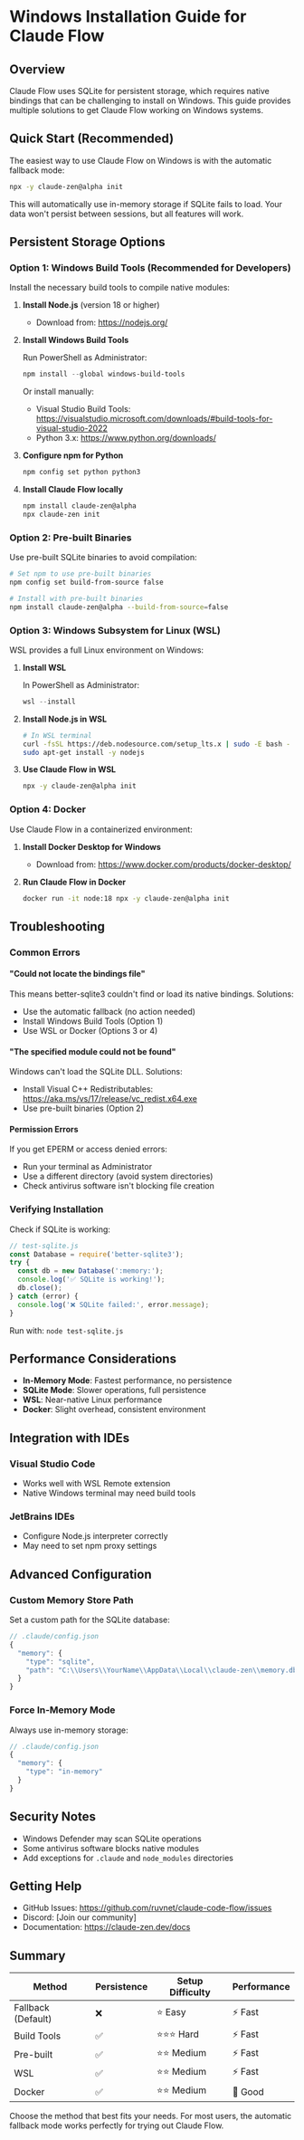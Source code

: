 # Windows Installation Guide for Claude Flow

## Overview

Claude Flow uses SQLite for persistent storage, which requires native bindings that can be challenging to install on Windows. This guide provides multiple solutions to get Claude Flow working on Windows systems.

## Quick Start (Recommended)

The easiest way to use Claude Flow on Windows is with the automatic fallback mode:

```bash
npx -y claude-zen@alpha init
```

This will automatically use in-memory storage if SQLite fails to load. Your data won't persist between sessions, but all features will work.

## Persistent Storage Options

### Option 1: Windows Build Tools (Recommended for Developers)

Install the necessary build tools to compile native modules:

1. **Install Node.js** (version 18 or higher)
   - Download from: https://nodejs.org/

2. **Install Windows Build Tools**
   
   Run PowerShell as Administrator:
   ```powershell
   npm install --global windows-build-tools
   ```
   
   Or install manually:
   - Visual Studio Build Tools: https://visualstudio.microsoft.com/downloads/#build-tools-for-visual-studio-2022
   - Python 3.x: https://www.python.org/downloads/

3. **Configure npm for Python**
   ```bash
   npm config set python python3
   ```

4. **Install Claude Flow locally**
   ```bash
   npm install claude-zen@alpha
   npx claude-zen init
   ```

### Option 2: Pre-built Binaries

Use pre-built SQLite binaries to avoid compilation:

```bash
# Set npm to use pre-built binaries
npm config set build-from-source false

# Install with pre-built binaries
npm install claude-zen@alpha --build-from-source=false
```

### Option 3: Windows Subsystem for Linux (WSL)

WSL provides a full Linux environment on Windows:

1. **Install WSL**
   
   In PowerShell as Administrator:
   ```powershell
   wsl --install
   ```

2. **Install Node.js in WSL**
   ```bash
   # In WSL terminal
   curl -fsSL https://deb.nodesource.com/setup_lts.x | sudo -E bash -
   sudo apt-get install -y nodejs
   ```

3. **Use Claude Flow in WSL**
   ```bash
   npx -y claude-zen@alpha init
   ```

### Option 4: Docker

Use Claude Flow in a containerized environment:

1. **Install Docker Desktop for Windows**
   - Download from: https://www.docker.com/products/docker-desktop/

2. **Run Claude Flow in Docker**
   ```bash
   docker run -it node:18 npx -y claude-zen@alpha init
   ```

## Troubleshooting

### Common Errors

#### "Could not locate the bindings file"
This means better-sqlite3 couldn't find or load its native bindings. Solutions:
- Use the automatic fallback (no action needed)
- Install Windows Build Tools (Option 1)
- Use WSL or Docker (Options 3 or 4)

#### "The specified module could not be found"
Windows can't load the SQLite DLL. Solutions:
- Install Visual C++ Redistributables: https://aka.ms/vs/17/release/vc_redist.x64.exe
- Use pre-built binaries (Option 2)

#### Permission Errors
If you get EPERM or access denied errors:
- Run your terminal as Administrator
- Use a different directory (avoid system directories)
- Check antivirus software isn't blocking file creation

### Verifying Installation

Check if SQLite is working:

```javascript
// test-sqlite.js
const Database = require('better-sqlite3');
try {
  const db = new Database(':memory:');
  console.log('✅ SQLite is working!');
  db.close();
} catch (error) {
  console.log('❌ SQLite failed:', error.message);
}
```

Run with: `node test-sqlite.js`

## Performance Considerations

- **In-Memory Mode**: Fastest performance, no persistence
- **SQLite Mode**: Slower operations, full persistence
- **WSL**: Near-native Linux performance
- **Docker**: Slight overhead, consistent environment

## Integration with IDEs

### Visual Studio Code
- Works well with WSL Remote extension
- Native Windows terminal may need build tools

### JetBrains IDEs
- Configure Node.js interpreter correctly
- May need to set npm proxy settings

## Advanced Configuration

### Custom Memory Store Path

Set a custom path for the SQLite database:

```javascript
// .claude/config.json
{
  "memory": {
    "type": "sqlite",
    "path": "C:\\Users\\YourName\\AppData\\Local\\claude-zen\\memory.db"
  }
}
```

### Force In-Memory Mode

Always use in-memory storage:

```javascript
// .claude/config.json
{
  "memory": {
    "type": "in-memory"
  }
}
```

## Security Notes

- Windows Defender may scan SQLite operations
- Some antivirus software blocks native modules
- Add exceptions for `.claude` and `node_modules` directories

## Getting Help

- GitHub Issues: https://github.com/ruvnet/claude-code-flow/issues
- Discord: [Join our community]
- Documentation: https://claude-zen.dev/docs

## Summary

| Method | Persistence | Setup Difficulty | Performance |
|--------|-------------|------------------|-------------|
| Fallback (Default) | ❌ | ⭐ Easy | ⚡ Fast |
| Build Tools | ✅ | ⭐⭐⭐ Hard | ⚡ Fast |
| Pre-built | ✅ | ⭐⭐ Medium | ⚡ Fast |
| WSL | ✅ | ⭐⭐ Medium | ⚡ Fast |
| Docker | ✅ | ⭐⭐ Medium | 🔄 Good |

Choose the method that best fits your needs. For most users, the automatic fallback mode works perfectly for trying out Claude Flow.
